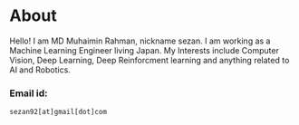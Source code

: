 # About

Hello! I am MD Muhaimin Rahman, nickname sezan. I am working as a Machine Learning Engineer living Japan. My Interests include Computer Vision, Deep Learning, Deep Reinforcment learning and anything related to AI and Robotics. 

### Email id:
```
sezan92[at]gmail[dot]com
```



